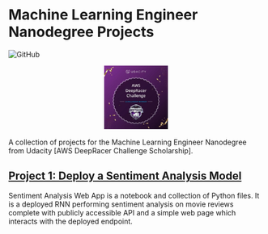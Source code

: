 # Machine Learning Engineer Nanodegree Projects

![GitHub](https://img.shields.io/github/license/mashape/apistatus.svg)

<p align="center">
  <img src="./images/aws-deepracer-scholarship.jpg" width="25%">
</p>

A collection of projects for the Machine Learning Engineer Nanodegree from Udacity [AWS DeepRacer Challenge Scholarship].

## [Project 1: Deploy a Sentiment Analysis Model](https://github.com/suryasanchez/machine-learning-engineer-nanodegree/tree/master/P1-sentiment-analysis)

Sentiment Analysis Web App is a notebook and collection of Python files. It is a deployed RNN performing sentiment analysis on movie reviews complete with publicly accessible API and a simple web page which interacts with the deployed endpoint.